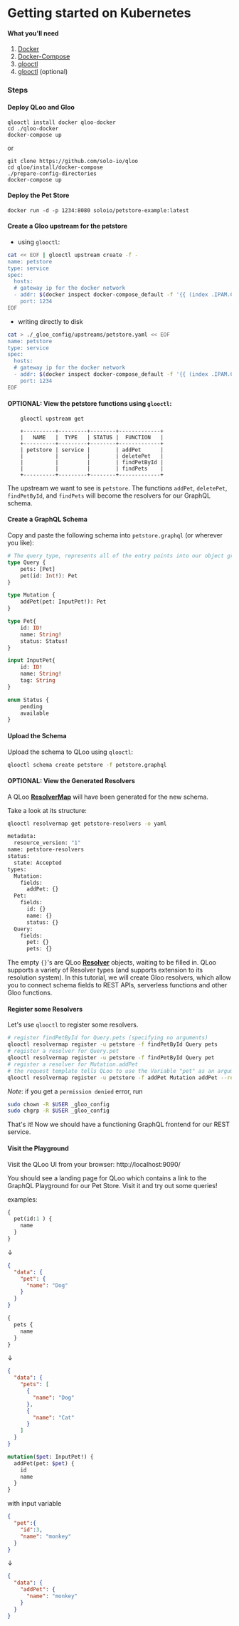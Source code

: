 # Getting started on Kubernetes

#### What you'll need

 1. [Docker](https://www.docker.com/)
 1. [Docker-Compose](https://docs.docker.com/compose/)
 1. [qlooctl](https://github.com/solo-io/qloo/releases)
 1. [glooctl](https://github.com/solo-io/glooctl/releases) (optional)



### Steps

#### Deploy QLoo and Gloo

    qlooctl install docker qloo-docker
    cd ./qloo-docker
    docker-compose up

or

    git clone https://github.com/solo-io/qloo
    cd qloo/install/docker-compose
    ./prepare-config-directories
    docker-compose up


####  Deploy the Pet Store

    docker run -d -p 1234:8080 soloio/petstore-example:latest

#### Create a Gloo upstream for the petstore

  * using `glooctl`:
  
```bash
cat << EOF | glooctl upstream create -f -
name: petstore
type: service
spec:
  hosts:
  # gateway ip for the docker network
  - addr: $(docker inspect docker-compose_default -f '{{ (index .IPAM.Config 0).Gateway }}')
    port: 1234
EOF
```




  * writing directly to disk

```bash
cat > ./_gloo_config/upstreams/petstore.yaml << EOF 
name: petstore
type: service
spec:
  hosts:
  # gateway ip for the docker network
  - addr: $(docker inspect docker-compose_default -f '{{ (index .IPAM.Config 0).Gateway }}')
    port: 1234
EOF
```


#### OPTIONAL: View the petstore functions using `glooctl`:

        glooctl upstream get
        
        +----------+---------+--------+-------------+
        |   NAME   |  TYPE   | STATUS |  FUNCTION   |
        +----------+---------+--------+-------------+
        | petstore | service |        | addPet      |
        |          |         |        | deletePet   |
        |          |         |        | findPetById |
        |          |         |        | findPets    |
        +----------+---------+--------+-------------+

The upstream we want to see is `petstore`. The functions `addPet`, `deletePet`, `findPetById`, and `findPets`
will become the resolvers for our GraphQL schema.  


#### Create a GraphQL Schema

Copy and paste the following schema into `petstore.graphql` (or wherever you like):

```graphql
# The query type, represents all of the entry points into our object graph
type Query {
    pets: [Pet]
    pet(id: Int!): Pet
}

type Mutation {
    addPet(pet: InputPet!): Pet
}

type Pet{
    id: ID!
    name: String!
    status: Status!
}

input InputPet{
    id: ID!
    name: String!
    tag: String
}

enum Status {
    pending
    available
}
```   

#### Upload the Schema

Upload the schema to QLoo using `qlooctl`:

```bash
qlooctl schema create petstore -f petstore.graphql
```


#### OPTIONAL: View the Generated Resolvers

A QLoo [**ResolverMap**](https://qloo.solo.io/v1/resolver_map/) will have been generated
for the new schema.

Take a look at its structure:

```bash
qlooctl resolvermap get petstore-resolvers -o yaml

metadata:
  resource_version: "1"
name: petstore-resolvers
status:
  state: Accepted
types:
  Mutation:
    fields:
      addPet: {}
  Pet:
    fields:
      id: {}
      name: {}
      status: {}
  Query:
    fields:
      pet: {}
      pets: {}
```

The empty `{}`'s are QLoo [**Resolver**](https://qloo.solo.io/v1/resolver_map/#qloo.api.v1.Resolver)
objects, waiting to be filled in. QLoo supports a variety of Resolver types (and supports extension to its
resolution system). In this tutorial, we will create Gloo resolvers, which allow you to connect schema fields
to REST APIs, serverless functions and other Gloo functions. 
 
#### Register some Resolvers

Let's use `qlooctl` to register some resolvers.

```bash
# register findPetById for Query.pets (specifying no arguments)
qlooctl resolvermap register -u petstore -f findPetById Query pets
# register a resolver for Query.pet
qlooctl resolvermap register -u petstore -f findPetById Query pet
# register a resolver for Mutation.addPet
# the request template tells QLoo to use the Variable "pet" as an argument 
qlooctl resolvermap register -u petstore -f addPet Mutation addPet --request-template '{{ marshal (index .Args "pet") }}'
```

*Note*: if you get a `permission denied` error, run
```bash
sudo chown -R $USER _gloo_config
sudo chgrp -R $USER _gloo_config
``` 

That's it! Now we should have a functioning GraphQL frontend for our REST service.

#### Visit the Playground

Visit the QLoo UI from your browser: http://localhost:9090/

You should see a landing page for QLoo which contains a link to the GraphQL Playground for our
Pet Store. Visit it and try out some queries!

examples:

```graphql
{
  pet(id:1 ) {
    name
  }
}
```

&darr;

```json
{
  "data": {
    "pet": {
      "name": "Dog"
    }
  }
}
```

```graphql
{
  pets {
    name
  }
}
```

&darr;

```json
{
  "data": {
    "pets": [
      {
        "name": "Dog"
      },
      {
        "name": "Cat"
      }
    ]
  }
}
```
```graphql
mutation($pet: InputPet!) {
  addPet(pet: $pet) {
    id
    name
  }
}
```
with input variable
````json
{
  "pet":{
    "id":3,
    "name": "monkey"
  }
}
````

&darr;

```json
{
  "data": {
    "addPet": {
      "name": "monkey"
    }
  }
}
```
